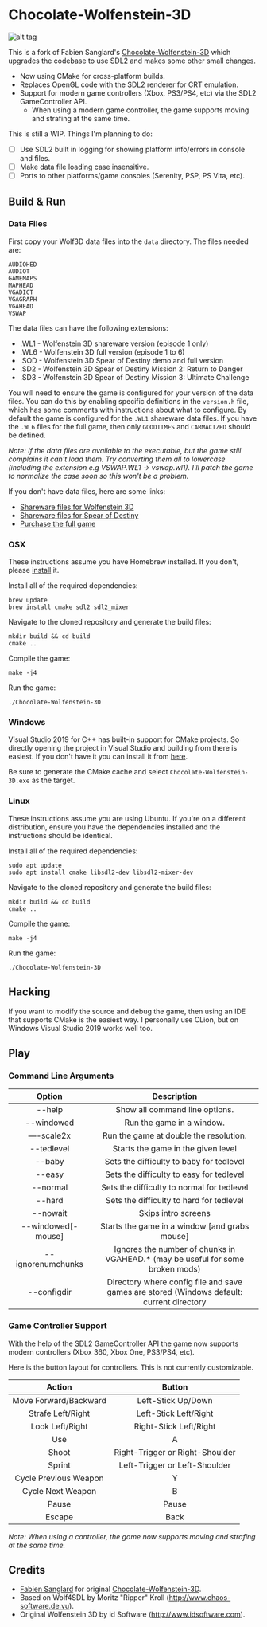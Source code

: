 Chocolate-Wolfenstein-3D
========================

![alt tag](screenshots/crt_aspect.png)

This is a fork of Fabien Sanglard's [Chocolate-Wolfenstein-3D](https://github.com/fabiensanglard/Chocolate-Wolfenstein-3D) which upgrades the codebase to use SDL2 and makes some
other small changes.

* Now using CMake for cross-platform builds.
* Replaces OpenGL code with the SDL2 renderer for CRT emulation.
* Support for modern game controllers (Xbox, PS3/PS4, etc) via the SDL2 GameController API.
    * When using a modern game controller, the game supports moving and strafing at the same time. 

This is still a WIP. Things I'm planning to do:
- [ ] Use SDL2 built in logging for showing platform info/errors in console and files.
- [ ] Make data file loading case insensitive.
- [ ] Ports to other platforms/game consoles (Serenity, PSP, PS Vita, etc).

## Build & Run

### Data Files

First copy your Wolf3D data files into the `data` directory. The files needed are:

```
AUDIOHED
AUDIOT
GAMEMAPS
MAPHEAD
VGADICT
VGAGRAPH
VGAHEAD
VSWAP
```

The data files can have the following extensions:

* .WL1 - Wolfenstein 3D shareware version (episode 1 only)
* .WL6 - Wolfenstein 3D full version (episode 1 to 6)
* .SOD - Wolfenstein 3D Spear of Destiny demo and full version
* .SD2 - Wolfenstein 3D Spear of Destiny Mission 2: Return to Danger
* .SD3 - Wolfenstein 3D Spear of Destiny Mission 3: Ultimate Challenge

You will need to ensure the game is configured for your version of the data files. You can do this by enabling specific
definitions in the `version.h` file, which has some comments with instructions about what to configure. By default the game is configured for the `.WL1`
shareware data files. If you have the `.WL6` files for the full game, then only `GOODTIMES` and `CARMACIZED` should be defined.

*Note: If the data files are available to the executable, but the game still complains it can't load them. Try converting
them all to lowercase (including the extension e.g VSWAP.WL1 -> vswap.wl1). I'll patch the game to normalize the case soon
so this won't be a problem.*

If you don't have data files, here are some links:
* [Shareware files for Wolfenstein 3D](http://maniacsvault.net/ecwolf/files/shareware/wolf3d14.zip)
* [Shareware files for Spear of Destiny](http://maniacsvault.net/ecwolf/files/shareware/soddemo.zip)
* [Purchase the full game](https://www.gog.com/game/wolfenstein_3d_and_spear_of_destiny?pp=979014556ab8cdd13048702896fb99fcc40fe793)

### OSX

These instructions assume you have Homebrew installed. If you don't, please [install](https://brew.sh/) it.

Install all of the required dependencies:

```shell
brew update
brew install cmake sdl2 sdl2_mixer
```

Navigate to the cloned repository and generate the build files:

```shell
mkdir build && cd build
cmake ..
```

Compile the game:

```shell
make -j4
```

Run the game:

```shell
./Chocolate-Wolfenstein-3D
```

### Windows

Visual Studio 2019 for C++ has built-in support for CMake projects. So directly opening the project in Visual Studio
and building from there is easiest. If you don't have it you can install it from [here](https://visualstudio.microsoft.com/vs/).

Be sure to generate the CMake cache and select `Chocolate-Wolfenstein-3D.exe` as the target.

### Linux

These instructions assume you are using Ubuntu. If you're on a different distribution, ensure you have the 
dependencies installed and the instructions should be identical.

Install all of the required dependencies:

```shell
sudo apt update
sudo apt install cmake libsdl2-dev libsdl2-mixer-dev
```

Navigate to the cloned repository and generate the build files:

```shell
mkdir build && cd build
cmake ..
```

Compile the game:

```shell
make -j4
```

Run the game:

```shell
./Chocolate-Wolfenstein-3D
```

## Hacking

If you want to modify the source and debug the game, then using an IDE that supports CMake is the easiest way.
I personally use CLion, but on Windows Visual Studio 2019 works well too.

## Play

### Command Line Arguments

**Option**|**Description**
:-----:|:-----:
--help|Show all command line options.
--windowed|Run the game in a window.
—-scale2x|Run the game at double the resolution.
--tedlevel <level>|Starts the game in the given level
--baby|Sets the difficulty to baby for tedlevel
--easy|Sets the difficulty to easy for tedlevel
--normal|Sets the difficulty to normal for tedlevel
--hard|Sets the difficulty to hard for tedlevel
--nowait|Skips intro screens
--windowed[-mouse]|Starts the game in a window [and grabs mouse]
--ignorenumchunks|Ignores the number of chunks in VGAHEAD.* (may be useful for some broken mods)
--configdir <dir>|Directory where config file and save games are stored (Windows default: current directory

### Game Controller Support

With the help of the SDL2 GameController API the game now supports modern controllers (Xbox 360, Xbox One, PS3/PS4, etc).

Here is the button layout for controllers. This is not currently customizable.

**Action**|**Button**
:-----:|:-----:
Move Forward/Backward|Left-Stick Up/Down
Strafe Left/Right|Left-Stick Left/Right
Look Left/Right|Right-Stick Left/Right
Use|A
Shoot|Right-Trigger or Right-Shoulder
Sprint|Left-Trigger or Left-Shoulder
Cycle Previous Weapon|Y
Cycle Next Weapon|B
Pause|Pause
Escape|Back

*Note: When using a controller, the game now supports moving and strafing at the same time.*

## Credits

* [Fabien Sanglard](https://fabiensanglard.net/) for original [Chocolate-Wolfenstein-3D](https://github.com/fabiensanglard/Chocolate-Wolfenstein-3D).
* Based on Wolf4SDL by Moritz "Ripper" Kroll (http://www.chaos-software.de.vu).
* Original Wolfenstein 3D by id Software (http://www.idsoftware.com).
